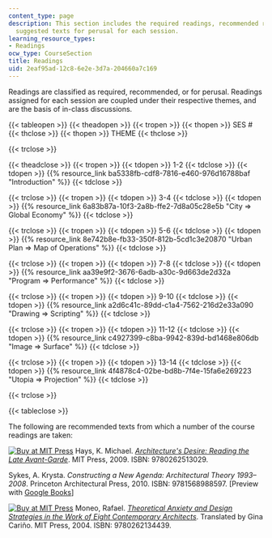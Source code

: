 ```yaml
---
content_type: page
description: This section includes the required readings, recommended readings, and
  suggested texts for perusal for each session.
learning_resource_types:
- Readings
ocw_type: CourseSection
title: Readings
uid: 2eaf95ad-12c8-6e2e-3d7a-204660a7c169
---
```


Readings are classified as required, recommended, or for perusal. Readings assigned for each session are coupled under their respective themes, and are the basis of in-class discussions.

{{< tableopen >}}
{{< theadopen >}}
{{< tropen >}}
{{< thopen >}}
SES #
{{< thclose >}}
{{< thopen >}}
THEME
{{< thclose >}}

{{< trclose >}}

{{< theadclose >}}
{{< tropen >}}
{{< tdopen >}}
1-2
{{< tdclose >}}
{{< tdopen >}}
{{% resource_link ba5338fb-cdf8-7816-e460-976d16788baf "Introduction" %}}
{{< tdclose >}}

{{< trclose >}}
{{< tropen >}}
{{< tdopen >}}
3-4
{{< tdclose >}}
{{< tdopen >}}
{{% resource_link 6a83b87a-10f3-2a8b-ffe2-7d8a05c28e5b "City ⇒ Global Economy" %}}
{{< tdclose >}}

{{< trclose >}}
{{< tropen >}}
{{< tdopen >}}
5-6
{{< tdclose >}}
{{< tdopen >}}
{{% resource_link 8e742b8e-fb33-350f-812b-5cd1c3e20870 "Urban Plan ⇒ Map of Operations" %}}
{{< tdclose >}}

{{< trclose >}}
{{< tropen >}}
{{< tdopen >}}
7-8
{{< tdclose >}}
{{< tdopen >}}
{{% resource_link aa39e9f2-3676-6adb-a30c-9d663de2d32a "Program ⇒ Performance" %}}
{{< tdclose >}}

{{< trclose >}}
{{< tropen >}}
{{< tdopen >}}
9-10
{{< tdclose >}}
{{< tdopen >}}
{{% resource_link a2d6c41c-89dd-c1a4-7562-216d2e33a090 "Drawing ⇒ Scripting" %}}
{{< tdclose >}}

{{< trclose >}}
{{< tropen >}}
{{< tdopen >}}
11-12
{{< tdclose >}}
{{< tdopen >}}
{{% resource_link c4927399-c8ba-9942-839d-bd1468e806db "Image ⇒ Surface" %}}
{{< tdclose >}}

{{< trclose >}}
{{< tropen >}}
{{< tdopen >}}
13-14
{{< tdclose >}}
{{< tdopen >}}
{{% resource_link 4f4878c4-02be-bd8b-7f4e-15fa6e269223 "Utopia ⇒ Projection" %}}
{{< tdclose >}}

{{< trclose >}}

{{< tableclose >}}

The following are recommended texts from which a number of the course readings are taken:

[![Buy at MIT Press](/images/mp_logo.gif)](https://mitpress.mit.edu/9780262513029) Hays, K. Michael. [_Architecture's Desire: Reading the Late Avant-Garde_](https://mitpress.mit.edu/9780262513029). MIT Press, 2009. ISBN: 9780262513029.

Sykes, A. Krysta. _Constructing a New Agenda: Architectural Theory 1993–2008_. Princeton Architectural Press, 2010. ISBN: 9781568988597. \[Preview with [Google Books](http://books.google.com/books?id=rMwnB8LLdj4C&pg=PAfrontpage#v=onepage)\]

[![Buy at MIT Press](/images/mp_logo.gif)](https://mitpress.mit.edu/9780262134439) Moneo, Rafael. [_Theoretical Anxiety and Design Strategies in the Work of Eight Contemporary Architects_](https://mitpress.mit.edu/9780262134439). Translated by Gina Cariño. MIT Press, 2004. ISBN: 9780262134439.
